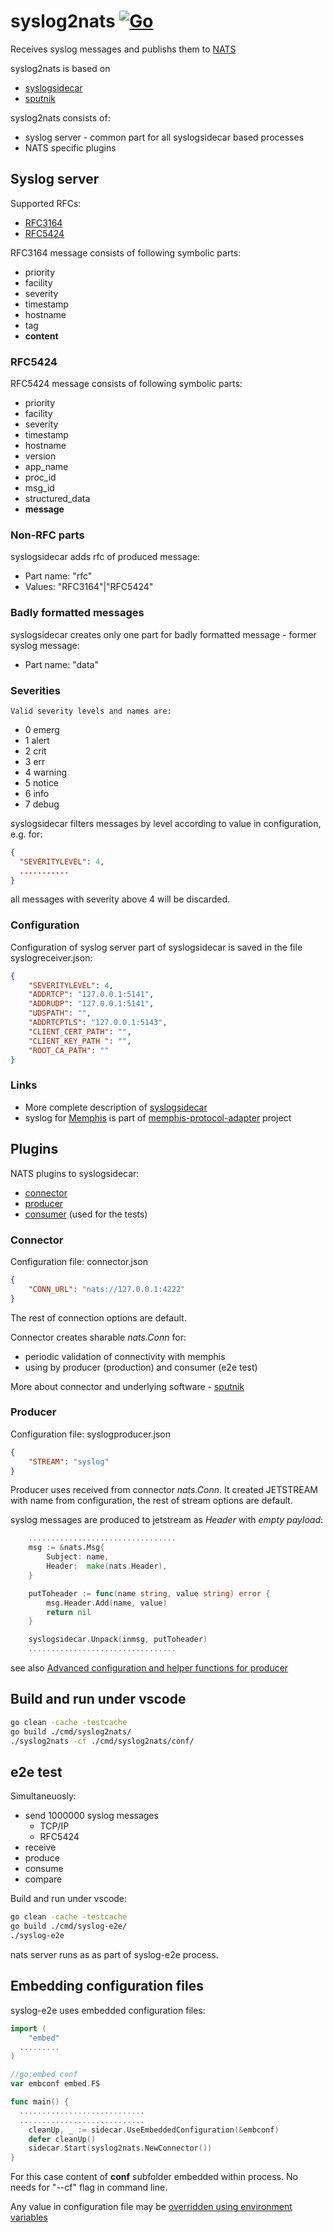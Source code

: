 # syslog2nats [![Go](https://github.com/g41797/syslog2nats/actions/workflows/go.yml/badge.svg)](https://github.com/g41797/syslog2nats/actions/workflows/go.yml)

Receives syslog messages and publishs them to [NATS](https://nats.io) 

syslog2nats is based on 
- [syslogsidecar](https://github.com/g41797/syslogsidecar#readme)
- [sputnik](https://github.com/g41797/sputnik)

syslog2nats consists of:
- syslog server - common part for all syslogsidecar based processes
- NATS specific plugins 

## Syslog server

 Supported RFCs:
  - [RFC3164](<https://tools.ietf.org/html/rfc3164>)
  - [RFC5424](<https://tools.ietf.org/html/rfc5424>)


  RFC3164 message consists of following symbolic parts:
  - priority
  - facility 
  - severity
  - timestamp
  - hostname
  - tag
  - **content**

  ### RFC5424

  RFC5424 message consists of following symbolic parts:
 - priority
 - facility 
 - severity
 - timestamp
 - hostname
 - version
 - app_name
 - proc_id
 - msg_id
 - structured_data
 - **message**

### Non-RFC parts

  syslogsidecar adds rfc of produced message:
  - Part name: "rfc"
  - Values: "RFC3164"|"RFC5424"

### Badly formatted messages

  syslogsidecar creates only one part for badly formatted message - former syslog message:
  - Part name: "data"
      
### Severities

    Valid severity levels and names are:

 - 0 emerg
 - 1 alert
 - 2 crit
 - 3 err
 - 4 warning
 - 5 notice
 - 6 info
 - 7 debug

  syslogsidecar filters messages by level according to value in configuration, e.g. for:
```json
{
  "SEVERITYLEVEL": 4,
  ...........
}
```
all messages with severity above 4 will be discarded. 


  ### Configuration

  Configuration of syslog server part of syslogsidecar is saved in the file syslogreceiver.json:
```json
{
    "SEVERITYLEVEL": 4,
    "ADDRTCP": "127.0.0.1:5141",
    "ADDRUDP": "127.0.0.1:5141",
    "UDSPATH": "",
    "ADDRTCPTLS": "127.0.0.1:5143",
    "CLIENT_CERT_PATH": "",
    "CLIENT_KEY_PATH ": "",
    "ROOT_CA_PATH": ""
}
```

### Links

- More complete description of [syslogsidecar](https://github.com/g41797/syslogsidecar#readme)
- syslog for [Memphis](https://memphis.dev) is part of [memphis-protocol-adapter](https://github.com/g41797/memphis-protocol-adapter) project


## Plugins

  NATS plugins to syslogsidecar:
  - [connector](https://github.com/g41797/syslog2nats/blob/main/connector.go)
  - [producer](https://github.com/g41797/syslog2nats/blob/main/msgproducer.go)
  - [consumer](https://github.com/g41797/syslog2nats/blob/main/msgconsumer.go) (used for the tests)


### Connector

Configuration file: connector.json
```json
{
    "CONN_URL": "nats://127.0.0.1:4222"
}
```
The rest of connection options are default.

Connector creates sharable _*nats.Conn*_ for:
- periodic validation of connectivity with memphis
- using by producer (production) and consumer (e2e test)

More about connector and underlying software - [sputnik](https://github.com/g41797/sputnik#readme)

### Producer

Configuration file: syslogproducer.json
```json
{
    "STREAM": "syslog"
}
```

Producer uses received from connector _*nats.Conn*_.
It created JETSTREAM with name from configuration, the rest of stream options are default.

syslog messages are produced to jetstream as *Header* with _*empty payload*_:
```go
    .................................
    msg := &nats.Msg{
		Subject: name,
		Header:  make(nats.Header),
	}

	putToheader := func(name string, value string) error {
		msg.Header.Add(name, value)
		return nil
	}

	syslogsidecar.Unpack(inmsg, putToheader)
    .................................
```

see also [Advanced configuration and helper functions for producer](https://github.com/g41797/syslogsidecar#advanced-configuration-and-helper-functions-for-producer)

## Build and run under vscode

```bash
go clean -cache -testcache
go build ./cmd/syslog2nats/
./syslog2nats -cf ./cmd/syslog2nats/conf/
```

## e2e test

Simultaneuosly:  
- send 1000000 syslog messages
   - TCP/IP
   - RFC5424
- receive
- produce
- consume
- compare

Build and run under vscode:
```bash
go clean -cache -testcache
go build ./cmd/syslog-e2e/
./syslog-e2e 
```
nats server runs as as part of syslog-e2e process.

## Embedding configuration files

syslog-e2e uses embedded configuration files:
```go
import (
	"embed"
  .........
)

//go:embed conf
var embconf embed.FS

func main() {
  ............................
  ............................
	cleanUp, _ := sidecar.UseEmbeddedConfiguration(&embconf)
	defer cleanUp()
	sidecar.Start(syslog2nats.NewConnector())
}

```
For this case content of **conf** subfolder embedded within process.
No needs for "--cf" flag in command line.

Any value in configuration file may be [overridden using environment variables](https://github.com/g41797/gonfig#gonfig-)


